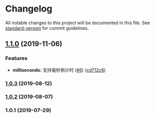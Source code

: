 # Changelog

All notable changes to this project will be documented in this file. See [standard-version](https://github.com/conventional-changelog/standard-version) for commit guidelines.

## [1.1.0](https://github.com/FEMessage/count-down/compare/v1.0.3...v1.1.0) (2019-11-06)


### Features

* **milliseconds:** 支持毫秒倒计时 ([#6](https://github.com/FEMessage/count-down/issues/6)) ([cd712c6](https://github.com/FEMessage/count-down/commit/cd712c6))



### [1.0.3](https://github.com/FEMessage/count-down/compare/v1.0.2...v1.0.3) (2019-08-12)



### [1.0.2](https://github.com/FEMessage/count-down/compare/v1.0.1...v1.0.2) (2019-08-07)



### 1.0.1 (2019-07-29)
